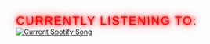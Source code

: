 <span style="font-family: 'Orbitron', sans-serif; font-size: 1.5rem; color: red; text-shadow: 0 0 5px red, 0 0 10px red, 0 0 20px red; letter-spacing: 2px; text-transform: uppercase;">
    Currently Listening To:
</span>

<a href="https://Termito.pythonanywhere.com/link">
  <img
    src="https://Termito.pythonanywhere.com?scan=true&eq_color=rainbow&theme=dark"
    alt="Current Spotify Song"
  />
</a>
